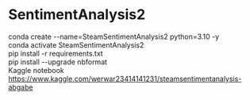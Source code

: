 # SentimentAnalysis2
conda create --name=SteamSentimentAnalysis2 python=3.10 -y  
conda activate SteamSentimentAnalysis2  
pip install -r requirements.txt  
pip install --upgrade nbformat  
Kaggle notebook https://www.kaggle.com/werwar23414141231/steamsentimentanalysis-abgabe  

